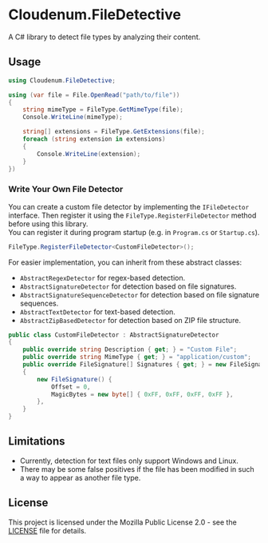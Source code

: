 # Cloudenum.FileDetective
A C# library to detect file types by analyzing their content.

## Usage
```csharp
using Cloudenum.FileDetective;

using (var file = File.OpenRead("path/to/file"))
{
	string mimeType = FileType.GetMimeType(file);
	Console.WriteLine(mimeType);

	string[] extensions = FileType.GetExtensions(file);
	foreach (string extension in extensions)
	{
		Console.WriteLine(extension);
	}
})
```

### Write Your Own File Detector
You can create a custom file detector by implementing the `IFileDetector` interface.
Then register it using the `FileType.RegisterFileDetector` method before using this library.  
You can register it during program startup (e.g. in `Program.cs` or `Startup.cs`).
```csharp
FileType.RegisterFileDetector<CustomFileDetector>();
```

For easier implementation, you can inherit from these abstract classes:
- `AbstractRegexDetector` for regex-based detection.
- `AbstractSignatureDetector` for detection based on file signatures.
- `AbstractSignatureSequenceDetector` for detection based on file signature sequences.
- `AbstractTextDetector` for text-based detection.
- `AbstractZipBasedDetector` for detection based on ZIP file structure.

```csharp
public class CustomFileDetector : AbstractSignatureDetector
{
	public override string Description { get; } = "Custom File";
	public override string MimeType { get; } = "application/custom";
	public override FileSignature[] Signatures { get; } = new FileSignature[]
    {
        new FileSignature() {
            Offset = 0,
            MagicBytes = new byte[] { 0xFF, 0xFF, 0xFF, 0xFF },
        },
	}
}
```

## Limitations
- Currently, detection for text files only support Windows and Linux.
- There may be some false positives if the file has been modified in such a way to appear as another file type.

## License
This project is licensed under the Mozilla Public License 2.0 - see the [LICENSE](LICENSE.txt) file for details.
